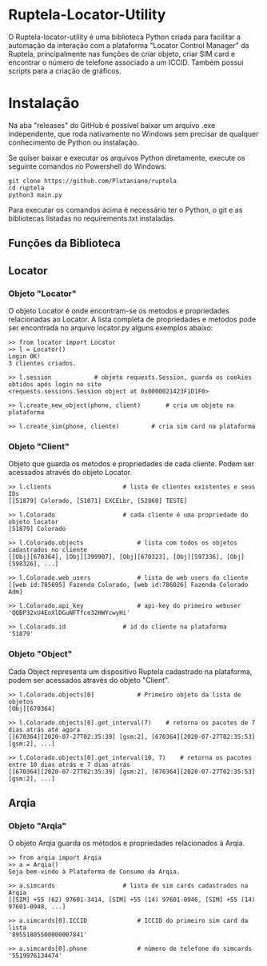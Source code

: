 # Ruptela-Locator-Utility

O Ruptela-locator-utility é uma biblioteca Python criada para facilitar a automação da interação com a plataforma "Locator Control Manager" da Ruptela, principalmente nas funções de criar objeto, criar SIM card e encontrar o número de telefone associado a um ICCID. Também possui scripts para a criação de gráficos.


# Instalação

Na aba "releases" do GitHub é possível baixar um arquivo .exe independente, que roda nativamente no Windows sem precisar de qualquer conhecimento de Python ou instalação.

Se quiser baixar e executar os arquivos Python diretamente, execute os seguinte comandos no Powershell do Windows:
```
git clone https://github.com/Plutaniano/ruptela
cd ruptela
python3 main.py
```
Para executar os comandos acima é necessário ter o Python, o git e as bibliotecas listadas no requirements.txt instaladas.


## Funções da Biblioteca

## Locator

### Objeto "Locator"
O objeto Locator é onde encontram-se os metodos e propriedades relacionadas ao Locator. A lista completa de propriedades e metodos pode ser encontrada no arquivo locator.py alguns exemplos abaixo:

```
>> from locator import Locator
>> l = Locator()
Login OK!
3 clientes criados.

>> l.session			# objeto requests.Session, guarda os cookies obtidos após login no site
<requests.sessions.Session object at 0x0000021423F1D1F0>

>> l.create_new_object(phone, client)		# cria um objeto na plataforma

>> l.create_sim(phone, cliente)			# cria sim card na plataforma
```

### Objeto "Client"
Objeto que guarda os metodos e propriedades de cada cliente. Podem ser acessados através do objeto Locator.
```
>> l.clients 					# lista de clientes existentes e seus IDs
[[51879] Colorado, [51071] EXCELbr, [52860] TESTE]

>> l.Colorado					# cada cliente é uma propriedade do objeto locator
[51879] Colorado

>> l.Colorado.objects				# lista com todos os objetos cadastrados no cliente
[[Obj][670364], [Obj][399907], [Obj][670323], [Obj][597336], [Obj][598326], ...]

>> l.Colorado.web_users 			# lista de web users do cliente
[[web id:785695] Fazenda Colorado, [web id:786026] Fazenda Colorado Adm]

>> l.Colorado.api_key				# api-key do primeiro webuser
'QQBP32xU4EoXlDGuNFTfce32HWYcwyHi'

>> l.Colorado.id				# id do cliente na plataforma
'51879'
```
### Objeto "Object"
Cada Object representa um dispositivo Ruptela cadastrado na plataforma, podem ser acessados através do objeto "Client".
```
>> l.Colorado.objects[0]			# Primeiro objeto da lista de objetos
[Obj][670364]

>> l.Colorado.objects[0].get_interval(7)	# retorna os pacotes de 7 dias atrás até agora
[[670364][2020-07-27T02:35:39] [gsm:2], [670364][2020-07-27T02:35:53] [gsm:2], ...]

>> l.Colorado.objects[0].get_interval(10, 7)	# retorna os pacotes entre 10 dias atrás e 7 dias atrás
[[670364][2020-07-27T02:35:39] [gsm:2], [670364][2020-07-27T02:35:53] [gsm:2], ...]
```

## Arqia

### Objeto "Arqia"
O objeto Arqia guarda os métodos e propriedades relacionados à Arqia.
```
>> from arqia import Arqia
>> a = Arqia()
Seja bem-vindo à Plataforma de Consumo da Arqia.

>> a.simcards					# lista de sim cards cadastrados na Arqia
[[SIM] +55 (62) 97601-3414, [SIM] +55 (14) 97601-0946, [SIM] +55 (14) 97601-0948, ...]

>> a.simcards[0].ICCID				# ICCID do primeiro sim card da lista  
'89551805500000007841'

>> a.simcards[0].phone				# número de telefone do simcards
'5519976134474'
```



